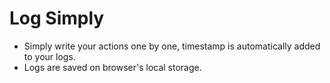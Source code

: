 # Log Simply
- Simply write your actions one by one, timestamp is automatically added to your logs.
- Logs are saved on browser's local storage.